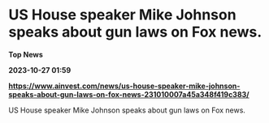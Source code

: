 # US House speaker Mike Johnson speaks about gun laws on Fox news.
**Top News**

**2023-10-27 01:59**

**https://www.ainvest.com/news/us-house-speaker-mike-johnson-speaks-about-gun-laws-on-fox-news-231010007a45a348f419c383/**

US House speaker Mike Johnson speaks about gun laws on Fox news.